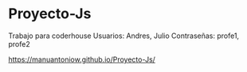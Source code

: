 # Proyecto-Js

Trabajo para coderhouse 
Usuarios: Andres, Julio
Contraseñas: profe1, profe2

https://manuantoniow.github.io/Proyecto-Js/
